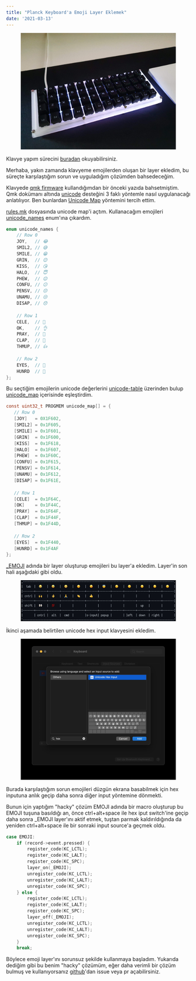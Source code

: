 ```yaml
---
title: "Planck Keyboard'a Emoji Layer Eklemek"
date: '2021-03-13'
---
```


<figure>
  <img src="./img/planck-keyboarda-emoji-layer-eklemek/planck-keyboard.jpg" alt="planck-keyboard">
</figure>

Klavye yapım sürecini [buradan](https://ergenekonyigit.github.io/planck-keyboard/) okuyabilirsiniz.

Merhaba, yakın zamanda klavyeme emojilerden oluşan bir layer ekledim, bu süreçte karşılaştığım sorun ve uyguladığım çözümden bahsedeceğim.

Klavyede [qmk firmware](https://beta.docs.qmk.fm) kullandığımdan bir önceki yazıda bahsetmiştim. Qmk dokümanı altında [unicode](https://beta.docs.qmk.fm/using-qmk/software-features/feature_unicode) desteğini 3 faklı yöntemle nasıl uygulanacağı anlatılıyor. Ben bunlardan [Unicode Map](https://beta.docs.qmk.fm/using-qmk/software-features/feature_unicode#1-2-unicode-map-id-unicode-map) yöntemini tercih ettim.

[rules.mk](https://github.com/ergenekonyigit/glosso/blob/main/rules.mk#L33) dosyasında unicode map'i açtım. Kullanacağım emojileri [unicode_names](https://github.com/ergenekonyigit/glosso/blob/main/keymaps/default/keymap.c#L75-L100) enum'ına çıkardım.

```c
enum unicode_names {
    // Row 0
    JOY,   // 😂
    SMIL2, // 😅
    SMILE, // 😁
    GRIN,  // 😊
    KISS,  // 😘
    HALO,  // 😇
    PHEW,  // 😌
    CONFU, // 😕
    PENSV, // 😔
    UNAMU, // 😒
    DISAP, // 😞

    // Row 1
    CELE,  // 🙌
    OK,    // 👌
    PRAY,  // 🙏
    CLAP,  // 👏
    THMUP, // 👍

    // Row 2
    EYES,  // 👀
    HUNRD  // 💯
};
```

 Bu seçtiğim emojilerin unicode değerlerini [unicode-table](https://unicode-table.com/en/) üzerinden bulup [unicode_map](https://github.com/ergenekonyigit/glosso/blob/main/keymaps/default/keymap.c#L102-L126) içerisinde eşleştirdim.

 ```c
const uint32_t PROGMEM unicode_map[] = {
    // Row 0
    [JOY]   = 0X1F602,
    [SMIL2] = 0x1F605,
    [SMILE] = 0x1F601,
    [GRIN]  = 0x1F600,
    [KISS]  = 0x1F618,
    [HALO]  = 0x1F607,
    [PHEW]  = 0x1F60C,
    [CONFU] = 0x1F615,
    [PENSV] = 0x1F614,
    [UNAMU] = 0x1F612,
    [DISAP] = 0x1F61E,

    // Row 1
    [CELE]  = 0x1F64C,
    [OK]    = 0x1F44C,
    [PRAY]  = 0x1F64F,
    [CLAP]  = 0x1F44F,
    [THMUP] = 0x1F44D,

    // Row 2
    [EYES]  = 0x1F440,
    [HUNRD] = 0x1F4AF
};
 ```

 [_EMOJI](https://github.com/ergenekonyigit/glosso/blob/main/keymaps/default/keymap.c#L220-L236) adında bir layer oluşturup emojileri bu layer'a ekledim. Layer'in son hali aşağıdaki gibi oldu.

<figure>
  <img src="./img/planck-keyboarda-emoji-layer-eklemek/emoji-layer.jpg" alt="emoji-layer">
</figure>

İkinci aşamada belirtilen unicode hex input klavyesini ekledim.

<figure>
  <img src="./img/planck-keyboarda-emoji-layer-eklemek/hex-input.jpg" alt="hex-input-source">
</figure>

Burada karşılaştığım sorun emojileri düzgün ekrana basabilmek için hex inputuna anlık geçip daha sonra diğer input yöntemine dönmekti.

Bunun için yaptığım "hacky" çözüm EMOJI adında bir macro oluşturup bu EMOJI tuşuna basıldığı an, önce ctrl+alt+space ile hex iput switch'ine geçip daha sonra _EMOJI layer'ını aktif etmek, tuştan parmak kaldırıldığında da yeniden ctrl+alt+space ile bir sonraki input source'a geçmek oldu.

```c
case EMOJI:
    if (record->event.pressed) {
        register_code(KC_LCTL);
        register_code(KC_LALT);
        register_code(KC_SPC);
        layer_on(_EMOJI);
        unregister_code(KC_LCTL);
        unregister_code(KC_LALT);
        unregister_code(KC_SPC);
    } else {
        register_code(KC_LCTL);
        register_code(KC_LALT);
        register_code(KC_SPC);
        layer_off(_EMOJI);
        unregister_code(KC_LCTL);
        unregister_code(KC_LALT);
        unregister_code(KC_SPC);
    }
    break;
```

Böylece emoji layer'ını sorunsuz şekilde kullanmaya başladım. Yukarıda dediğim gibi bu benim "hacky" çözümüm, eğer daha verimli bir çözüm bulmuş ve kullanıyorsanız [github](https://github.com/ergenekonyigit/glosso)'dan issue veya pr açabilirsiniz.
